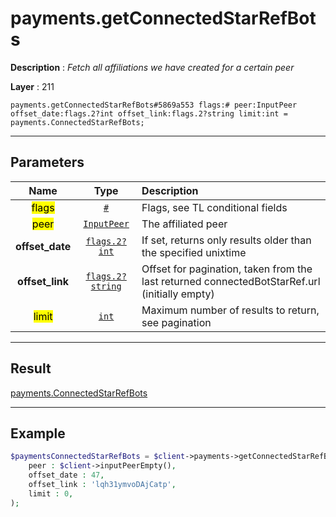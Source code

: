 # payments.getConnectedStarRefBots

**Description** : *Fetch all affiliations we have created for a certain peer*

**Layer** : 211

```tl
payments.getConnectedStarRefBots#5869a553 flags:# peer:InputPeer offset_date:flags.2?int offset_link:flags.2?string limit:int = payments.ConnectedStarRefBots;
```

---

## Parameters

| Name | Type | Description |
| :---: | :---: | :--- |
| <mark>flags</mark> | [`#`](type/#) | Flags, see TL conditional fields |
| <mark>peer</mark> | [`InputPeer`](type/InputPeer) | The affiliated peer |
| **offset_date** | [`flags.2?int`](type/int) | If set, returns only results older than the specified unixtime |
| **offset_link** | [`flags.2?string`](type/string) | Offset for pagination, taken from the last returned connectedBotStarRef.url (initially empty) |
| <mark>limit</mark> | [`int`](type/int) | Maximum number of results to return, see pagination |

---

## Result

[payments.ConnectedStarRefBots](type/payments.ConnectedStarRefBots)

---

## Example

```php
$paymentsConnectedStarRefBots = $client->payments->getConnectedStarRefBots(
	peer : $client->inputPeerEmpty(),
	offset_date : 47,
	offset_link : 'lqh31ymvoDAjCatp',
	limit : 0,
);
```